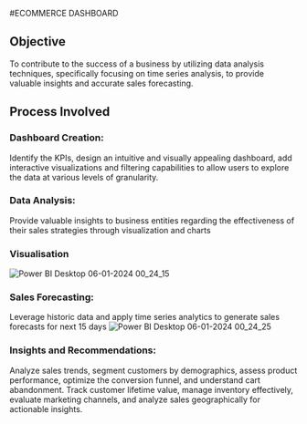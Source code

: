 #ECOMMERCE DASHBOARD
## Objective
To contribute to the success of a business by utilizing data analysis techniques, specifically focusing on time series analysis, to provide valuable insights and accurate sales forecasting.
## Process Involved
### Dashboard Creation:
Identify the KPIs, design an intuitive and visually appealing dashboard, add interactive visualizations and filtering capabilities to allow users to explore the data at various levels of granularity.
### Data Analysis:
Provide valuable insights to business entities regarding the effectiveness of their sales strategies through visualization and charts
### Visualisation 
![Power BI Desktop 06-01-2024 00_24_15](https://github.com/Anmolshree/Ecommerce-Dashboard/assets/57269973/b3579794-a63c-4b77-b313-0ed4c1f06d2d)


### Sales Forecasting: 
Leverage historic data and apply time series analytics to  generate sales forecasts for next 15 days
![Power BI Desktop 06-01-2024 00_24_25](https://github.com/Anmolshree/Ecommerce-Dashboard/assets/57269973/70aa31f1-5466-4e44-8a8a-6a639128f8ed)

### Insights and Recommendations: 
Analyze sales trends, segment customers by demographics, assess product performance, optimize the conversion funnel, and understand cart abandonment. Track customer lifetime value, manage inventory effectively, evaluate marketing channels, and analyze sales geographically for actionable insights.

